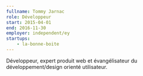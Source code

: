 ```yaml
---
fullname: Tommy Jarnac
role: Développeur
start: 2015-04-01
end: 2016-11-30
employer: independent/ey
startups:
    - la-bonne-boite
---
```


Développeur, expert produit web et évangélisateur du développement/design orienté utilisateur.
